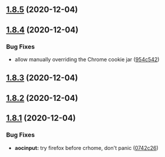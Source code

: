 ## [1.8.5](https://github.com/dds/aoc2020/compare/v1.8.4...v1.8.5) (2020-12-04)



## [1.8.4](https://github.com/dds/aoc2020/compare/v1.8.3...v1.8.4) (2020-12-04)


### Bug Fixes

* allow manually overriding the Chrome cookie jar ([954c542](https://github.com/dds/aoc2020/commit/954c542fc9e9a7f8ea6ab5f2636d8c7bf35bfe64))



## [1.8.3](https://github.com/dds/aoc2020/compare/v1.8.2...v1.8.3) (2020-12-04)



## [1.8.2](https://github.com/dds/aoc2020/compare/v1.8.1...v1.8.2) (2020-12-04)



## [1.8.1](https://github.com/dds/aoc2020/compare/v1.8.0...v1.8.1) (2020-12-04)


### Bug Fixes

* **aocinput:** try firefox before crhome, don't panic ([0742c26](https://github.com/dds/aoc2020/commit/0742c2660e23803d89a0699007a9adb4e5058358))



